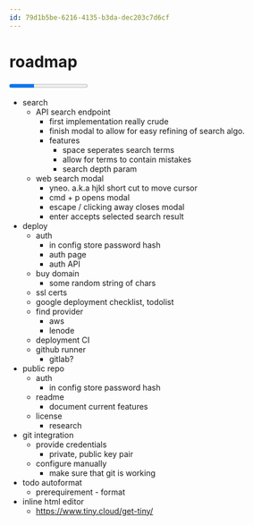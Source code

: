 ```yaml
---
id: 79d1b5be-6216-4135-b3da-dec203c7d6cf
---
```


# roadmap

<rat  graph />

<progress value="32" max="100" ></progress>

- search
  - API search endpoint
    - first implementation really crude
    - finish modal to allow for easy refining of search algo.
    - features
      - space seperates search terms
      - allow for terms to contain mistakes
      - search depth param
  - web search modal
    - yneo. a.k.a hjkl short cut to move cursor
    - cmd + p opens modal
    - escape / clicking away closes modal
    - enter accepts selected search result
- deploy
  - auth
    - in config store password hash
    - auth page
    - auth API
  - buy domain
    - some random string of chars
  - ssl certs
  - google deployment checklist, todolist
  - find provider
    - aws
    - lenode
  - deployment CI
  - github runner
    - gitlab?
- public repo
  - auth
    - in config store password hash
  - readme
    - document current features
  - license
    - research
- git integration
  - provide credentials
    - private, public key pair
  - configure manually
    - make sure that git is working
- todo autoformat
  - prerequirement - format
- inline html editor
  - https://www.tiny.cloud/get-tiny/
